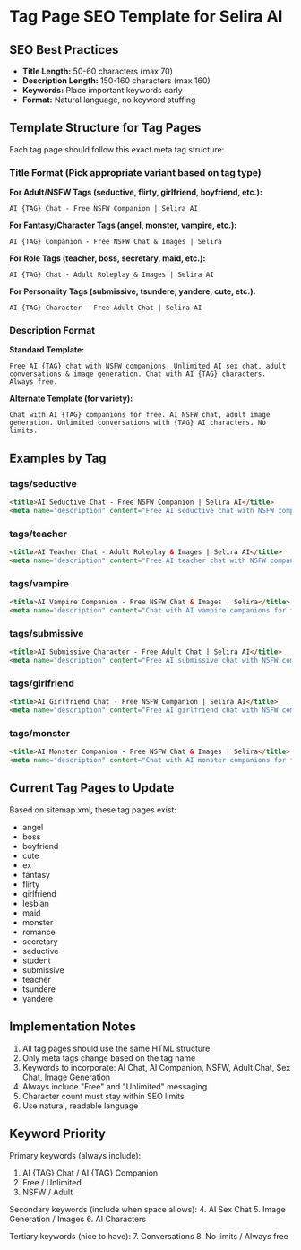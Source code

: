 # Tag Page SEO Template for Selira AI

## SEO Best Practices
- **Title Length:** 50-60 characters (max 70)
- **Description Length:** 150-160 characters (max 160)
- **Keywords:** Place important keywords early
- **Format:** Natural language, no keyword stuffing

## Template Structure for Tag Pages

Each tag page should follow this exact meta tag structure:

### Title Format (Pick appropriate variant based on tag type)

**For Adult/NSFW Tags (seductive, flirty, girlfriend, boyfriend, etc.):**
```
AI {TAG} Chat - Free NSFW Companion | Selira AI
```

**For Fantasy/Character Tags (angel, monster, vampire, etc.):**
```
AI {TAG} Companion - Free NSFW Chat & Images | Selira
```

**For Role Tags (teacher, boss, secretary, maid, etc.):**
```
AI {TAG} Chat - Adult Roleplay & Images | Selira AI
```

**For Personality Tags (submissive, tsundere, yandere, cute, etc.):**
```
AI {TAG} Character - Free Adult Chat | Selira AI
```

### Description Format

**Standard Template:**
```
Free AI {TAG} chat with NSFW companions. Unlimited AI sex chat, adult conversations & image generation. Chat with AI {TAG} characters. Always free.
```

**Alternate Template (for variety):**
```
Chat with AI {TAG} companions for free. AI NSFW chat, adult image generation. Unlimited conversations with {TAG} AI characters. No limits.
```

## Examples by Tag

### tags/seductive
```html
<title>AI Seductive Chat - Free NSFW Companion | Selira AI</title>
<meta name="description" content="Free AI seductive chat with NSFW companions. Unlimited AI sex chat, adult conversations & image generation. Chat with AI seductive characters. Always free.">
```

### tags/teacher
```html
<title>AI Teacher Chat - Adult Roleplay & Images | Selira AI</title>
<meta name="description" content="Free AI teacher chat with NSFW companions. Unlimited AI sex chat, adult roleplay & image generation. Chat with AI teacher characters. Always free.">
```

### tags/vampire
```html
<title>AI Vampire Companion - Free NSFW Chat & Images | Selira</title>
<meta name="description" content="Chat with AI vampire companions for free. AI NSFW chat, adult image generation. Unlimited conversations with vampire AI characters. No limits.">
```

### tags/submissive
```html
<title>AI Submissive Character - Free Adult Chat | Selira AI</title>
<meta name="description" content="Free AI submissive chat with NSFW companions. Unlimited AI sex chat, adult conversations & image generation. Chat with AI submissive characters. Always free.">
```

### tags/girlfriend
```html
<title>AI Girlfriend Chat - Free NSFW Companion | Selira AI</title>
<meta name="description" content="Free AI girlfriend chat with NSFW companions. Unlimited AI sex chat, adult conversations & image generation. Chat with AI girlfriend characters. Always free.">
```

### tags/monster
```html
<title>AI Monster Companion - Free NSFW Chat & Images | Selira</title>
<meta name="description" content="Chat with AI monster companions for free. AI NSFW chat, adult image generation. Unlimited conversations with monster AI characters. No limits.">
```

## Current Tag Pages to Update

Based on sitemap.xml, these tag pages exist:
- angel
- boss
- boyfriend
- cute
- ex
- fantasy
- flirty
- girlfriend
- lesbian
- maid
- monster
- romance
- secretary
- seductive
- student
- submissive
- teacher
- tsundere
- yandere

## Implementation Notes

1. All tag pages should use the same HTML structure
2. Only meta tags change based on the tag name
3. Keywords to incorporate: AI Chat, AI Companion, NSFW, Adult Chat, Sex Chat, Image Generation
4. Always include "Free" and "Unlimited" messaging
5. Character count must stay within SEO limits
6. Use natural, readable language

## Keyword Priority

Primary keywords (always include):
1. AI {TAG} Chat / AI {TAG} Companion
2. Free / Unlimited
3. NSFW / Adult

Secondary keywords (include when space allows):
4. AI Sex Chat
5. Image Generation / Images
6. AI Characters

Tertiary keywords (nice to have):
7. Conversations
8. No limits / Always free
